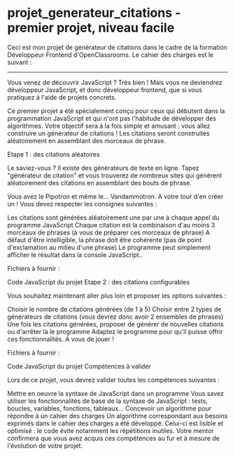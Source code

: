 # projet_generateur_citations - premier projet, niveau facile
Ceci est mon projet de générateur de citations dans le cadre de la formation Développeur Frontend d'OpenClassrooms.
Le cahier des charges est le suivant :
********************************************************************************
Vous venez de découvrir JavaScript ? Très bien ! Mais vous ne deviendrez développeur JavaScript, et donc développeur frontend, que si vous pratiquez à l'aide de projets concrets.

Ce premier projet a été spécialement conçu pour ceux qui débutent dans la programmation JavaScript et qui n'ont pas l'habitude de développer des algorithmes. Votre objectif sera à la fois simple et amusant : vous allez construire un générateur de citations ! Les citations seront construites aléatoirement en assemblant des morceaux de phrase.

Etape 1 : des citations aléatoires

﻿﻿Le saviez-vous ? Il existe des générateurs de texte en ligne. Tapez "générateur de citation" et vous trouverez de nombreux sites qui génèrent aléatoirement des citations en assemblant des bouts de phrase.

Vous avez le Pipotron et même le... Vandammotron. A votre tour d'en créer un ! Vous devez respecter les consignes suivantes :

Les citations sont générées aléatoirement une par une à chaque appel du programme JavaScript
Chaque citation est la combinaison d'au moins 3 morceaux de phrases (à vous de préparer ces morceaux de phrase)
A défaut d'être intelligible, la phrase doit être cohérente (pas de point d'exclamation au milieu d'une phrase)
Le programme peut simplement afficher le résultat dans la console JavaScript..

Fichiers à fournir :

Code JavaScript du projet
Etape 2 : des citations configurables

Vous souhaitez maintenant aller plus loin et proposer les options suivantes :

Choisir le nombre de citations générées (de 1 à 5)
Choisir entre 2 types de générateurs de citations (vous devrez donc avoir 2 ensembles de phrases)
Une fois les citations générées, proposer de générer de nouvelles citations ou d'arrêter là le programme
Adaptez le programme pour qu'il puisse offrir ces fonctionnalités. A vous de jouer !

Fichiers à fournir :

Code JavaScript du projet
Compétences à valider

Lors de ce projet, vous devrez valider toutes les compétences suivantes :

Mettre en oeuvre la syntaxe de JavaScript dans un programme
Vous savez utiliser les fonctionnalités de base de la syntaxe de JavaScript : tests, boucles, variables, fonctions, tableaux...
Concevoir un algorithme pour répondre à un cahier des charges
Un algorithme correspondant aux besoins exprimés dans le cahier des charges a été développé. Celui-ci est lisible et optimisé : le code évite notamment les répétitions inutiles.
Votre mentor confirmera que vous avez acquis ces compétences au fur et à mesure de l'évolution de votre projet.
